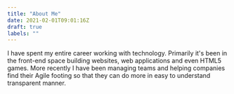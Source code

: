 ```yaml
---
title: "About Me"
date: 2021-02-01T09:01:16Z
draft: true
labels: ""
---
```


I have spent my entire career working with technology. Primarily it's been in the front-end space building websites, web applications and even HTML5 games. More recently I have been managing teams and helping companies find their Agile footing so that they can do more in easy to understand transparent manner.





